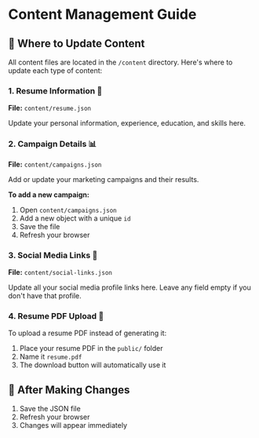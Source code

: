 # Content Management Guide

## 📁 Where to Update Content

All content files are located in the `/content` directory. Here's where to update each type of content:

### 1. **Resume Information** 📄
**File:** `content/resume.json`

Update your personal information, experience, education, and skills here.

### 2. **Campaign Details** 📊
**File:** `content/campaigns.json`

Add or update your marketing campaigns and their results.

**To add a new campaign:**
1. Open `content/campaigns.json`
2. Add a new object with a unique `id`
3. Save the file
4. Refresh your browser

### 3. **Social Media Links** 🔗
**File:** `content/social-links.json`

Update all your social media profile links here. Leave any field empty if you don't have that profile.

### 4. **Resume PDF Upload** 📑
To upload a resume PDF instead of generating it:

1. Place your resume PDF in the `public/` folder
2. Name it `resume.pdf`
3. The download button will automatically use it

## 🔄 After Making Changes

1. Save the JSON file
2. Refresh your browser
3. Changes will appear immediately

